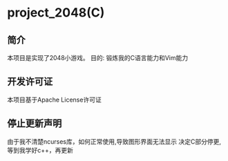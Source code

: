 # project_2048(C)
## 简介
本项目是实现了2048小游戏。
目的: 锻炼我的C语言能力和Vim能力

## 开发许可证
本项目基于Apache License许可证

## 停止更新声明
由于我不清楚ncurses库，如何正常使用,导致图形界面无法显示
决定C部分停更,等到我学好c++，再更新